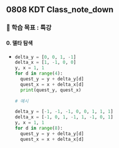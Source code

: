 ## 0808 KDT Class_note_down

### 🎯 학습 목표 : 특강

#### 0. 델타 탐색

- ```python
  delta_y = [0, 0, 1, -1]
  delta_x = [1, -1, 0, 0]
  y, x = 1, 1
  for d in range(4):
    quest_y = y + delta_y[d]
    quest_x = x + delta_x[d]
    print(quest_y, quest_x)
    
  # 예시
  
  delta_y = [-1, -1, -1, 0, 0, 1, 1, 1]
  delta_x = [-1, 0, 1, -1, 1, -1, 0, 1]
  y, x = 1, 1
  for d in range(8):
    quest_y = y + delta_y[d]
    quest_x = x + delta_x[d]
  ```
  
  
